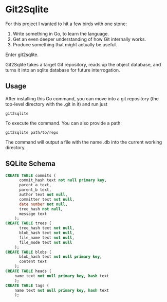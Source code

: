 
# Git2Sqlite

For this project I wanted to hit a few birds with one stone:

1. Write something in Go, to learn the language.
2. Get an even deeper understanding of how Git internally works.
3. Produce something that might actually be useful.

Enter git2sqlite.

Git2Sqlite takes a target Git repository, reads up the object
database, and turns it into an sqlite database for future 
interrogation.

## Usage

After installing this Go command, you can move into a git repository 
(the top-level directory with the .git in it) and run just

``` git2sqlite ```

To execute the command. You can also provide a path:

``` git2sqlite path/to/repo ```

The command will output a file with the name <repository-name>.db into
the current working directory.

## SQLite Schema

```sql
CREATE TABLE commits (
      commit_hash text not null primary key,
      parent_a text,
      parent_b text,
      author text not null,
      committer text not null,
      date number not null,
      tree_hash not null,
      message text
    );
CREATE TABLE trees (
      tree_hash text not null, 
      blob_hash text not null,
      file_name text not null,
      file_mode text not null
    );
CREATE TABLE blobs (
      blob_hash text not null primary key, 
      content text
    );
CREATE TABLE heads (
    name text not null primary key, hash text
    );
CREATE TABLE tags (
    name text not null primary key, hash text
    );
```
